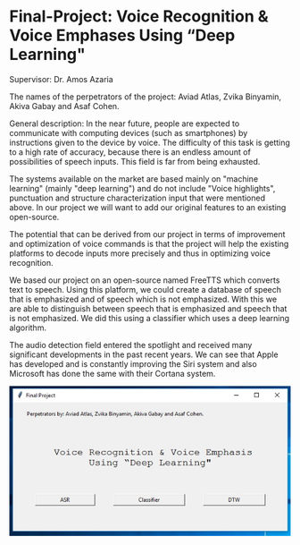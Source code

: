 # Final-Project: Voice Recognition & Voice Emphases Using “Deep Learning"
 
Supervisor: Dr. Amos Azaria
 
The names of the perpetrators of the project: Aviad Atlas, Zvika Binyamin, Akiva Gabay and Asaf Cohen.
 
General description:
In the near future, people are expected to communicate with computing devices (such as smartphones) by instructions given to the device by voice. The difficulty of this task is getting to a high rate of accuracy, because there is an endless amount of possibilities of speech inputs. This field is far from being exhausted.

The systems available on the market are based mainly on "machine learning" (mainly "deep learning") and do not include "Voice highlights", punctuation and structure characterization input that were mentioned above. In our project we will want to add our original features to an existing open-source.

The potential that can be derived from our project in terms of improvement and optimization of voice commands is that the project will help the existing platforms to decode inputs more precisely and thus in optimizing voice recognition.
 
We based our project on an open-source named FreeTTS which converts text to speech. Using this platform, we could create a database of speech that is emphasized and of speech which is not emphasized. With this we are able to distinguish between speech that is emphasized and speech that is not emphasized. We did this using a classifier which uses a deep learning algorithm.

The audio detection field entered the spotlight and received many significant developments in the past recent years. We can see that Apple has developed and is constantly improving the Siri system and also Microsoft has done the same with their Cortana system.

<p align="center">
  <img src="https://github.com/zvibinyamin/Final-Project/blob/master/pictures/MainGui.jpg?raw=true" width="600"/>
</p>
